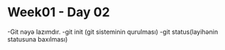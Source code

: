 # Week01 - Day 02
-Git nəyə lazımdır.
-git init (git sisteminin qurulması)
-git status(layihənin statusuna baxılması)